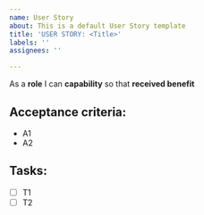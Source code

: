 ```yaml
---
name: User Story
about: This is a default User Story template
title: 'USER STORY: <Title>'
labels: ''
assignees: ''

---
```


As a **role** I can **capability** so that **received benefit**

## Acceptance criteria:
- A1
- A2

## Tasks:
- [ ] T1
- [ ] T2
